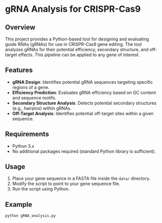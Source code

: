 # gRNA Analysis for CRISPR-Cas9

## Overview
This project provides a Python-based tool for designing and evaluating guide RNAs (gRNAs) for use in CRISPR-Cas9 gene editing. The tool analyzes gRNAs for their potential efficiency, secondary structure, and off-target effects. This pipeline can be applied to any gene of interest.

## Features
- **gRNA Design**: Identifies potential gRNA sequences targeting specific regions of a gene.
- **Efficiency Prediction**: Evaluates gRNA efficiency based on GC content and sequence motifs.
- **Secondary Structure Analysis**: Detects potential secondary structures (e.g., hairpins) within gRNAs.
- **Off-Target Analysis**: Identifies potential off-target sites within a given sequence.

## Requirements
- Python 3.x
- No additional packages required (standard Python library is sufficient).

## Usage
1. Place your gene sequence in a FASTA file inside the `data/` directory.
2. Modify the script to point to your gene sequence file.
3. Run the script using Python.

## Example
```bash
python gRNA_analysis.py
